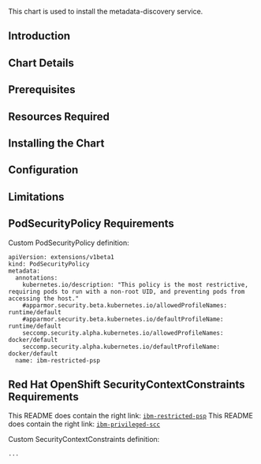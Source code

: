 This chart is used to install the metadata-discovery service.

## Introduction


## Chart Details


## Prerequisites


## Resources Required


## Installing the Chart


## Configuration


## Limitations


## PodSecurityPolicy Requirements

Custom PodSecurityPolicy definition:

```
apiVersion: extensions/v1beta1
kind: PodSecurityPolicy
metadata:
  annotations:
    kubernetes.io/description: "This policy is the most restrictive, requiring pods to run with a non-root UID, and preventing pods from accessing the host."
    #apparmor.security.beta.kubernetes.io/allowedProfileNames: runtime/default
    #apparmor.security.beta.kubernetes.io/defaultProfileName: runtime/default
    seccomp.security.alpha.kubernetes.io/allowedProfileNames: docker/default
    seccomp.security.alpha.kubernetes.io/defaultProfileName: docker/default
  name: ibm-restricted-psp
```


## Red Hat OpenShift SecurityContextConstraints Requirements

This README does contain the right link: [`ibm-restricted-psp`](https://ibm.biz/cpkspec-psp)
This README does contain the right link: [`ibm-privileged-scc`](https://ibm.biz/cpkspec-scc)

Custom SecurityContextConstraints definition:

```
...
```
